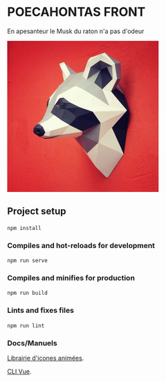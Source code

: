 # POECAHONTAS FRONT

En apesanteur le Musk du raton n'a pas d'odeur

![Logo](src/assets/logo.png)

## Project setup

```
npm install
```

### Compiles and hot-reloads for development

```
npm run serve
```

### Compiles and minifies for production

```
npm run build
```

### Lints and fixes files

```
npm run lint
```

### Docs/Manuels

[Librairie d'icones animées](https://epic-spinners.epicmax.co/).

[CLI Vue](https://cli.vuejs.org/config/).
